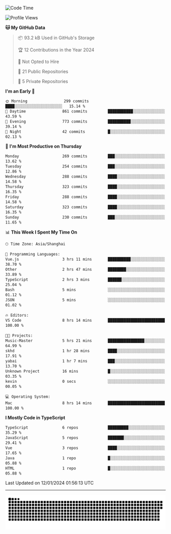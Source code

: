 <!--
<picture>
  <source
    srcset="https://github-readme-stats.vercel.app/api?username=kevinxft&show_icons=true&theme=dark"
    media="(prefers-color-scheme: dark)"
  />
  <source
    srcset="https://github-readme-stats.vercel.app/api?username=kevinxft&show_icons=true"
    media="(prefers-color-scheme: light), (prefers-color-scheme: no-preference)"
  />
  <img src="https://github-readme-stats.vercel.app/api?username=kevinxft&show_icons=true" />
</picture>
-->

<!--START_SECTION:waka-->
![Code Time](http://img.shields.io/badge/Code%20Time-1%2C441%20hrs%2018%20mins-blue)

![Profile Views](http://img.shields.io/badge/Profile%20Views-0-blue)

**🐱 My GitHub Data** 

> 📦 93.2 kB Used in GitHub's Storage 
 > 
> 🏆 12 Contributions in the Year 2024
 > 
> 🚫 Not Opted to Hire
 > 
> 📜 21 Public Repositories 
 > 
> 🔑 5 Private Repositories 
 > 
**I'm an Early 🐤** 

```text
🌞 Morning                299 commits         ████░░░░░░░░░░░░░░░░░░░░░   15.14 % 
🌆 Daytime                861 commits         ███████████░░░░░░░░░░░░░░   43.59 % 
🌃 Evening                773 commits         ██████████░░░░░░░░░░░░░░░   39.14 % 
🌙 Night                  42 commits          █░░░░░░░░░░░░░░░░░░░░░░░░   02.13 % 
```
📅 **I'm Most Productive on Thursday** 

```text
Monday                   269 commits         ███░░░░░░░░░░░░░░░░░░░░░░   13.62 % 
Tuesday                  254 commits         ███░░░░░░░░░░░░░░░░░░░░░░   12.86 % 
Wednesday                288 commits         ████░░░░░░░░░░░░░░░░░░░░░   14.58 % 
Thursday                 323 commits         ████░░░░░░░░░░░░░░░░░░░░░   16.35 % 
Friday                   288 commits         ████░░░░░░░░░░░░░░░░░░░░░   14.58 % 
Saturday                 323 commits         ████░░░░░░░░░░░░░░░░░░░░░   16.35 % 
Sunday                   230 commits         ███░░░░░░░░░░░░░░░░░░░░░░   11.65 % 
```


📊 **This Week I Spent My Time On** 

```text
🕑︎ Time Zone: Asia/Shanghai

💬 Programming Languages: 
Vue.js                   3 hrs 11 mins       ██████████░░░░░░░░░░░░░░░   38.70 % 
Other                    2 hrs 47 mins       ████████░░░░░░░░░░░░░░░░░   33.89 % 
TypeScript               2 hrs 3 mins        ██████░░░░░░░░░░░░░░░░░░░   25.04 % 
Bash                     5 mins              ░░░░░░░░░░░░░░░░░░░░░░░░░   01.12 % 
JSON                     5 mins              ░░░░░░░░░░░░░░░░░░░░░░░░░   01.02 % 

🔥 Editors: 
VS Code                  8 hrs 14 mins       █████████████████████████   100.00 % 

🐱‍💻 Projects: 
Music-Master             5 hrs 21 mins       ████████████████░░░░░░░░░   64.99 % 
skhd                     1 hr 28 mins        ████░░░░░░░░░░░░░░░░░░░░░   17.91 % 
yabai                    1 hr 7 mins         ███░░░░░░░░░░░░░░░░░░░░░░   13.70 % 
Unknown Project          16 mins             █░░░░░░░░░░░░░░░░░░░░░░░░   03.35 % 
kevin                    0 secs              ░░░░░░░░░░░░░░░░░░░░░░░░░   00.05 % 

💻 Operating System: 
Mac                      8 hrs 14 mins       █████████████████████████   100.00 % 
```

**I Mostly Code in TypeScript** 

```text
TypeScript               6 repos             █████████░░░░░░░░░░░░░░░░   35.29 % 
JavaScript               5 repos             ███████░░░░░░░░░░░░░░░░░░   29.41 % 
Vue                      3 repos             ████░░░░░░░░░░░░░░░░░░░░░   17.65 % 
Java                     1 repo              █░░░░░░░░░░░░░░░░░░░░░░░░   05.88 % 
HTML                     1 repo              █░░░░░░░░░░░░░░░░░░░░░░░░   05.88 % 
```




 Last Updated on 12/01/2024 01:56:13 UTC
<!--END_SECTION:waka-->

---

<picture>
  <source media="(prefers-color-scheme: dark)" srcset="https://raw.githubusercontent.com/kevinxft/kevinxft/output/github-contribution-grid-snake-dark.svg">
  <source media="(prefers-color-scheme: light)" srcset="https://raw.githubusercontent.com/kevinxft/kevinxft/output/github-contribution-grid-snake.svg">
  <img alt="github contribution grid snake animation" src="https://raw.githubusercontent.com/kevinxft/kevinxft/output/github-contribution-grid-snake.svg">
</picture>